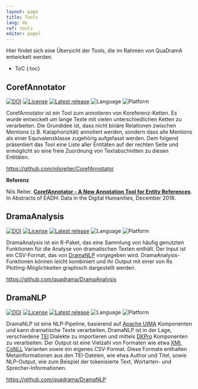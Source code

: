 ```yaml
---
layout: page
title: Tools
lang: de
ref: tools
editor: pagel
---
```


Hier findet sich eine Übersicht der Tools, die im Rahmen von QuaDramA entwickelt werden.

* ToC
{:toc}

## CorefAnnotator

<div class="badges">
<a href="https://doi.org/10.5281/zenodo.1228105"><img src="https://img.shields.io/badge/doi-10.5281/zenodo.1228105-blue.svg?longCache=true&style=flat-square" alt="DOI"/></a>
<a href="https://github.com/nilsreiter/CorefAnnotator/blob/master/LICENSE"><img src="https://img.shields.io/badge/license-Apache%202-blue.svg?longCache=true&style=flat-square" alt="License"/></a>
<a href="https://github.com/nilsreiter/CorefAnnotator/releases/latest"><img src="https://img.shields.io/github/release-pre/nilsreiter/CorefAnnotator.svg?style=flat-square" alt="Latest release"/></a>
<img src="https://img.shields.io/badge/language-java-blue.svg?longCache=true&style=flat-square" alt="Language"/>
<img src="https://img.shields.io/badge/platform-desktop-blue.svg?longCache=true&style=flat-square" alt="Platform"/>
</div>

<p>CorefAnnotator ist ein Tool zum annotieren von Koreferenz-Ketten. Es wurde entwickelt um lange Texte mit vielen unterschiedlichen Ketten zu verarbeiten. Die Grundidee ist, dass nicht binäre Relationen zwischen Mentions (z.B. Kataphorizität) annotiert werden, sondern dass alle Mentions als einer Equivalenzklasse zugehörig aufgefasst werden. Dem folgend präsentiert das Tool eine Liste aller Entitäten auf der rechten Seite und ermöglicht so eine freie Zuordnung von Textabschnitten zu diesen Entitäten.</p>

<p><a href="https://github.com/nilsreiter/CorefAnnotator">https://github.com/nilsreiter/CorefAnnotator</a></p>

<b>Referenz</b>

<div>Nils Reiter. <a href="{{site.baseurl}}/publications/Reiter2018ag"><b>CorefAnnotator - A New Annotation Tool for Entity References</b></a>. In <hi>Abstracts of EADH: Data in the Digital Humanities</hi>, December 2018.</div>

## DramaAnalysis

<div class="badges">
<a href="https://doi.org/10.5281/zenodo.1252783"><img src="https://img.shields.io/badge/doi-10.5281/zenodo.1252783-blue.svg?longCache=true&style=flat-square" alt="DOI"/></a>
<a href="https://github.com/quadrama/DramaAnalysis/blob/master/LICENSE"><img src="https://img.shields.io/badge/license-Apache%202-blue.svg?longCache=true&style=flat-square" alt="License"/></a>
<a href="https://github.com/quadrama/DramaAnalysis/releases/latest"><img src="https://img.shields.io/github/release-pre/quadrama/DramaAnalysis.svg?style=flat-square" alt="Latest release"/></a>
<img src="https://img.shields.io/badge/language-r-blue.svg?longCache=true&style=flat-square" alt="Language"/>
<img src="https://img.shields.io/badge/platform-library-blue.svg?longCache=true&style=flat-square" alt="Platform"/>
</div>

<p>DramaAnalysis ist ein R-Paket, das eine Sammlung von häufig genutzten Funktionen für die Analyse von dramatischen Texten enthält. Der Input ist ein CSV-Format, das von <a href="https://github.com/quadrama/DramaNLP">DramaNLP</a> vorgegeben wird. DramaAnalysis-Funktionen können leicht kombiniert und ihr Output mit einer von Rs Plotting-Möglichkeiten graphisch dargestellt werden. </p>

<p><a href="https://github.com/quadrama/DramaAnalysis">https://github.com/quadrama/DramaAnalysis</a></p>

## DramaNLP

<div class="badges">
<a href="https://doi.org/10.5281/zenodo.2635476"><img src="https://img.shields.io/badge/doi-10.5281/zenodo.2635476-blue.svg?longCache=true&style=flat-square" alt="DOI"/></a>
<a href="https://github.com/quadrama/DramaNLP/blob/master/LICENSE"><img src="https://img.shields.io/badge/license-Apache%202-blue.svg?longCache=true&style=flat-square" alt="License"/></a>
<a href="https://github.com/quadrama/DramaNLP/releases/latest"><img src="https://img.shields.io/github/release-pre/quadrama/DramaNLP.svg?style=flat-square" alt="Latest release"/></a>
<img src="https://img.shields.io/badge/language-java-blue.svg?longCache=true&style=flat-square" alt="Language"/>
<img src="https://img.shields.io/badge/platform-library-blue.svg?longCache=true&style=flat-square" alt="Platform"/>
</div>

<p>DramaNLP ist eine NLP-Pipeline, basierend auf <a href="https://uima.apache.org/">Apache UIMA</a> Komponenten und kann dramatische Texte verarbeiten. DramaNLP ist in der Lage, verschiedene <a href="https://tei-c.org/">TEI</a> Dialekte zu importieren und mittels <a href="https://dkpro.github.io/">DKPro</a> Komponenten zu verarbeiten. Der Output ist eine Vielzahl von Formaten wie etwa <a href="https://www.omg.org/spec/XMI/">XMI</a>, <a href="http://www.signll.org/conll/">CoNLL</a> Varianten sowie ein eigenes CSV-Format. Diese Formate enthalten Metainformationen aus den TEI-Dateien, wie etwa Author und Titel, sowie NLP-Output, wie zum Beispiel der tokenisierte Text, Wortarten- und Sprecher-Informationen.</p>

<p><a href="https://github.com/quadrama/DramaNLP">https://github.com/quadrama/DramaNLP</a></p>

